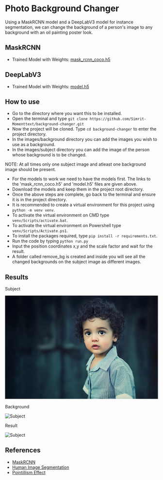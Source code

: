 # Photo Background Changer

Using a MaskRCNN model and a DeepLabV3 model for instance segmentation, we can change the background of a person's image to any background with an oil painting poster look.

## MaskRCNN

-   Trained Model with Weights: [mask_rcnn_coco.h5](https://github.com/matterport/Mask_RCNN/releases/download/v2.0/mask_rcnn_coco.h5)

## DeepLabV3

-   Trained Model with Weights: [model.h5](https://drive.google.com/file/d/17QKxSIBFhyJoDps93-sCVHnVV6UWS1sG/view?usp=sharing)

## How to use

-   Go to the directory where you want this to be installed.
-   Open the terminal and type `git clone https://github.com/Simrit-Momenttext/background-changer.git`
-   Now the project will be cloned. Type `cd background-changer` to enter the project directory.
-   In the images/background directory you can add the images you wish to use as a background.
-   In the images/subject directory you can add the image of the person whose background is to be changed.

NOTE: At all times only one subject image and atleast one background image should be present.

-   For the models to work we need to have the models first. The links to the 'mask_rcnn_coco.h5' and 'model.h5' files are given above.
-   Download the models and keep them in the project root directory.
-   Once the above steps are complete, go back to the terminal and ensure it is in the project directory.
-   It is recommended to create a virtual environment for this project using `python -m venv venv`.
-   To activate the virtual environment on CMD type `venv/Scripts/activate.bat`.
-   To activate the virtual environment on Powershell type `venv/Scripts/Activate.ps1`.
-   To install the packages required, type `pip install -r requirements.txt`.
-   Run the code by typing `python run.py`
-   Input the position coordinates x,y and the scale factor and wait for the result.
-   A folder called remove_bg is created and inside you will see all the changed backgrounds on the subject image as different images.

## Results

Subject

![Subject](https://github.com/Simrit-Momenttext/background-changer/blob/master/images/subject/girl7.jpg?raw=true "Subject")

Background

![Subject](https://github.com/Simrit-Momenttext/background-changer/blob/master/images/background/Animal_Tracks-cover.png?raw=true "Background")

Result

![Subject](https://github.com/Simrit-Momenttext/background-changer/blob/master/remove_bg/girl7-Animal_Tracks-cover.png?raw=true "Result")

## References

-   [MaskRCNN](https://github.com/matterport/Mask_RCNN)
-   [Human Image Segmentation](https://github.com/nikhilroxtomar/Remove-Photo-Background-using-TensorFlow)
-   [Pointillism Effect](https://github.com/matteo-ronchetti/Pointillism)
